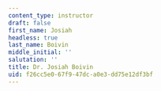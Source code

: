 ```yaml
---
content_type: instructor
draft: false
first_name: Josiah
headless: true
last_name: Boivin
middle_initial: ''
salutation: ''
title: Dr. Josiah Boivin
uid: f26cc5e0-67f9-47dc-a0e3-dd75e12df3bf
---
```

